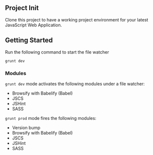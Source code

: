## Project Init

Clone this project to have a working project environment for your latest JavaScript Web Application.

## Getting Started

Run the following command to start the file watcher

    grunt dev
    
### Modules

```grunt dev``` mode activates the following modules under a  file watcher:

* Browsify with Babelify (Babel)
* JSCS
* JSHint
* SASS

```grunt prod``` mode fires the following modules:

* Version bump
* Browsify with Babelify (Babel)
* JSCS
* JSHint
* SASS

    
